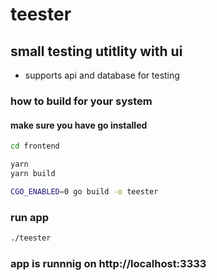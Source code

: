 # teester

## small testing utitlity with ui

- supports api and database for testing

### how to build for your system

#### make sure you have go installed

```bash
cd frontend

yarn
yarn build

CGO_ENABLED=0 go build -o teester
```

### run app

```bash
./teester
```

### app is runnnig on http://localhost:3333
